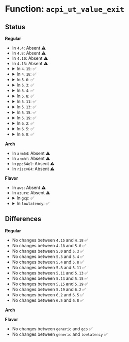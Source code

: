 # Function: <code>acpi_ut_value_exit</code>

## Status
<b>Regular</b>
<ul>
<li>
In <code>4.4</code>: Absent ⚠️
</li>
<li>
In <code>4.8</code>: Absent ⚠️
</li>
<li>
In <code>4.10</code>: Absent ⚠️
</li>
<li>
In <code>4.13</code>: Absent ⚠️
</li>
<li>
<details>
<summary>In <code>4.15</code>: ✅</summary>

```c
void acpi_ut_value_exit(u32 line_number, const char *function_name, const char *module_name, u32 component_id, u64 value);
```

**Collision:** Unique Global

**Inline:** No

**Transformation:** False

**Instances:**

```
In drivers/acpi/acpica/utdebug.c (ffffffff81581cee)
Location: drivers/acpi/acpica/utdebug.c:505
Inline: False
Direct callers:
  - drivers/acpi/acpica/dsutils.c:acpi_ds_is_result_used
  - drivers/acpi/acpica/dsutils.c:acpi_ds_is_result_used
  - drivers/acpi/acpica/evgpe.c:acpi_ev_gpe_dispatch
  - drivers/acpi/acpica/evgpe.c:acpi_ev_gpe_dispatch
  - drivers/acpi/acpica/evsci.c:acpi_ev_gpe_xrupt_handler
  - drivers/acpi/acpica/evsci.c:acpi_ev_sci_xrupt_handler
  - drivers/acpi/acpica/exutils.c:acpi_ex_integer_to_string
  - drivers/acpi/acpica/exutils.c:acpi_ex_integer_to_string
  - drivers/acpi/acpica/hwacpi.c:acpi_hw_get_mode
  - drivers/acpi/acpica/hwacpi.c:acpi_hw_get_mode
  - drivers/acpi/acpica/nsnames.c:acpi_ns_build_normalized_path
  - drivers/acpi/acpica/nsutils.c:acpi_ns_local
  - drivers/acpi/acpica/nsutils.c:acpi_ns_local
  - drivers/acpi/acpica/nsutils.c:acpi_ns_get_type
  - drivers/acpi/acpica/nsutils.c:acpi_ns_get_type
  - drivers/acpi/acpica/utaddress.c:acpi_ut_check_address_range
  - drivers/acpi/acpica/utaddress.c:acpi_ut_check_address_range
  - drivers/acpi/acpica/utstrtoul64.c:acpi_ut_explicit_strtoul64
  - drivers/acpi/acpica/utstrtoul64.c:acpi_ut_explicit_strtoul64
  - drivers/acpi/acpica/utstrtoul64.c:acpi_ut_implicit_strtoul64
  - drivers/acpi/acpica/utstrtoul64.c:acpi_ut_implicit_strtoul64
```
**Symbols:**

```
ffffffff81581cee-ffffffff81581d5e: acpi_ut_value_exit (STB_GLOBAL)
```
</details>
</li>
<li>
<details>
<summary>In <code>4.18</code>: ✅</summary>

```c
void acpi_ut_value_exit(u32 line_number, const char *function_name, const char *module_name, u32 component_id, u64 value);
```

**Collision:** Unique Global

**Inline:** No

**Transformation:** False

**Instances:**

```
In drivers/acpi/acpica/utdebug.c (ffffffff815b8ea7)
Location: drivers/acpi/acpica/utdebug.c:485
Inline: False
Direct callers:
  - drivers/acpi/acpica/dsutils.c:acpi_ds_is_result_used
  - drivers/acpi/acpica/dsutils.c:acpi_ds_is_result_used
  - drivers/acpi/acpica/evgpe.c:acpi_ev_gpe_dispatch
  - drivers/acpi/acpica/evgpe.c:acpi_ev_gpe_dispatch
  - drivers/acpi/acpica/evsci.c:acpi_ev_gpe_xrupt_handler
  - drivers/acpi/acpica/evsci.c:acpi_ev_sci_xrupt_handler
  - drivers/acpi/acpica/exutils.c:acpi_ex_integer_to_string
  - drivers/acpi/acpica/exutils.c:acpi_ex_integer_to_string
  - drivers/acpi/acpica/hwacpi.c:acpi_hw_get_mode
  - drivers/acpi/acpica/hwacpi.c:acpi_hw_get_mode
  - drivers/acpi/acpica/nsnames.c:acpi_ns_build_normalized_path
  - drivers/acpi/acpica/nsutils.c:acpi_ns_local
  - drivers/acpi/acpica/nsutils.c:acpi_ns_local
  - drivers/acpi/acpica/nsutils.c:acpi_ns_get_type
  - drivers/acpi/acpica/nsutils.c:acpi_ns_get_type
  - drivers/acpi/acpica/utaddress.c:acpi_ut_check_address_range
  - drivers/acpi/acpica/utaddress.c:acpi_ut_check_address_range
  - drivers/acpi/acpica/utstrtoul64.c:acpi_ut_explicit_strtoul64
  - drivers/acpi/acpica/utstrtoul64.c:acpi_ut_explicit_strtoul64
  - drivers/acpi/acpica/utstrtoul64.c:acpi_ut_implicit_strtoul64
  - drivers/acpi/acpica/utstrtoul64.c:acpi_ut_implicit_strtoul64
```
**Symbols:**

```
ffffffff815b8ea7-ffffffff815b8f17: acpi_ut_value_exit (STB_GLOBAL)
```
</details>
</li>
<li>
<details>
<summary>In <code>5.0</code>: ✅</summary>

```c
void acpi_ut_value_exit(u32 line_number, const char *function_name, const char *module_name, u32 component_id, u64 value);
```

**Collision:** Unique Global

**Inline:** No

**Transformation:** False

**Instances:**

```
In drivers/acpi/acpica/utdebug.c (ffffffff815d2278)
Location: drivers/acpi/acpica/utdebug.c:485
Inline: False
Direct callers:
  - drivers/acpi/acpica/dsutils.c:acpi_ds_is_result_used
  - drivers/acpi/acpica/dsutils.c:acpi_ds_is_result_used
  - drivers/acpi/acpica/evgpe.c:acpi_ev_gpe_dispatch
  - drivers/acpi/acpica/evgpe.c:acpi_ev_gpe_dispatch
  - drivers/acpi/acpica/evgpe.c:acpi_ev_gpe_dispatch
  - drivers/acpi/acpica/evsci.c:acpi_ev_gpe_xrupt_handler
  - drivers/acpi/acpica/evsci.c:acpi_ev_sci_xrupt_handler
  - drivers/acpi/acpica/exutils.c:acpi_ex_integer_to_string
  - drivers/acpi/acpica/exutils.c:acpi_ex_integer_to_string
  - drivers/acpi/acpica/hwacpi.c:acpi_hw_get_mode
  - drivers/acpi/acpica/hwacpi.c:acpi_hw_get_mode
  - drivers/acpi/acpica/nsnames.c:acpi_ns_build_normalized_path
  - drivers/acpi/acpica/nsutils.c:acpi_ns_local
  - drivers/acpi/acpica/nsutils.c:acpi_ns_local
  - drivers/acpi/acpica/nsutils.c:acpi_ns_get_type
  - drivers/acpi/acpica/nsutils.c:acpi_ns_get_type
  - drivers/acpi/acpica/utaddress.c:acpi_ut_check_address_range
  - drivers/acpi/acpica/utaddress.c:acpi_ut_check_address_range
  - drivers/acpi/acpica/utstrtoul64.c:acpi_ut_explicit_strtoul64
  - drivers/acpi/acpica/utstrtoul64.c:acpi_ut_explicit_strtoul64
  - drivers/acpi/acpica/utstrtoul64.c:acpi_ut_implicit_strtoul64
  - drivers/acpi/acpica/utstrtoul64.c:acpi_ut_implicit_strtoul64
```
**Symbols:**

```
ffffffff815d2278-ffffffff815d22e8: acpi_ut_value_exit (STB_GLOBAL)
```
</details>
</li>
<li>
<details>
<summary>In <code>5.3</code>: ✅</summary>

```c
void acpi_ut_value_exit(u32 line_number, const char *function_name, const char *module_name, u32 component_id, u64 value);
```

**Collision:** Unique Global

**Inline:** No

**Transformation:** False

**Instances:**

```
In drivers/acpi/acpica/utdebug.c (ffffffff81603b70)
Location: drivers/acpi/acpica/utdebug.c:485
Inline: False
Direct callers:
  - drivers/acpi/acpica/dsutils.c:acpi_ds_is_result_used
  - drivers/acpi/acpica/dsutils.c:acpi_ds_is_result_used
  - drivers/acpi/acpica/evgpe.c:acpi_ev_gpe_dispatch
  - drivers/acpi/acpica/evgpe.c:acpi_ev_gpe_dispatch
  - drivers/acpi/acpica/evgpe.c:acpi_ev_gpe_dispatch
  - drivers/acpi/acpica/evsci.c:acpi_ev_gpe_xrupt_handler
  - drivers/acpi/acpica/evsci.c:acpi_ev_sci_xrupt_handler
  - drivers/acpi/acpica/exutils.c:acpi_ex_integer_to_string
  - drivers/acpi/acpica/exutils.c:acpi_ex_integer_to_string
  - drivers/acpi/acpica/hwacpi.c:acpi_hw_get_mode
  - drivers/acpi/acpica/hwacpi.c:acpi_hw_get_mode
  - drivers/acpi/acpica/nsnames.c:acpi_ns_build_normalized_path
  - drivers/acpi/acpica/nsutils.c:acpi_ns_local
  - drivers/acpi/acpica/nsutils.c:acpi_ns_local
  - drivers/acpi/acpica/nsutils.c:acpi_ns_get_type
  - drivers/acpi/acpica/nsutils.c:acpi_ns_get_type
  - drivers/acpi/acpica/utaddress.c:acpi_ut_check_address_range
  - drivers/acpi/acpica/utaddress.c:acpi_ut_check_address_range
  - drivers/acpi/acpica/utstrtoul64.c:acpi_ut_explicit_strtoul64
  - drivers/acpi/acpica/utstrtoul64.c:acpi_ut_explicit_strtoul64
  - drivers/acpi/acpica/utstrtoul64.c:acpi_ut_implicit_strtoul64
  - drivers/acpi/acpica/utstrtoul64.c:acpi_ut_implicit_strtoul64
```
**Symbols:**

```
ffffffff81603b70-ffffffff81603be6: acpi_ut_value_exit (STB_GLOBAL)
```
</details>
</li>
<li>
<details>
<summary>In <code>5.4</code>: ✅</summary>

```c
void acpi_ut_value_exit(u32 line_number, const char *function_name, const char *module_name, u32 component_id, u64 value);
```

**Collision:** Unique Global

**Inline:** No

**Transformation:** False

**Instances:**

```
In drivers/acpi/acpica/utdebug.c (ffffffff8162501a)
Location: drivers/acpi/acpica/utdebug.c:485
Inline: False
Direct callers:
  - drivers/acpi/acpica/dsutils.c:acpi_ds_is_result_used
  - drivers/acpi/acpica/dsutils.c:acpi_ds_is_result_used
  - drivers/acpi/acpica/evgpe.c:acpi_ev_gpe_dispatch
  - drivers/acpi/acpica/evgpe.c:acpi_ev_gpe_dispatch
  - drivers/acpi/acpica/evgpe.c:acpi_ev_gpe_dispatch
  - drivers/acpi/acpica/evsci.c:acpi_ev_gpe_xrupt_handler
  - drivers/acpi/acpica/evsci.c:acpi_ev_sci_xrupt_handler
  - drivers/acpi/acpica/exutils.c:acpi_ex_integer_to_string
  - drivers/acpi/acpica/exutils.c:acpi_ex_integer_to_string
  - drivers/acpi/acpica/hwacpi.c:acpi_hw_get_mode
  - drivers/acpi/acpica/hwacpi.c:acpi_hw_get_mode
  - drivers/acpi/acpica/nsnames.c:acpi_ns_build_normalized_path
  - drivers/acpi/acpica/nsutils.c:acpi_ns_local
  - drivers/acpi/acpica/nsutils.c:acpi_ns_local
  - drivers/acpi/acpica/nsutils.c:acpi_ns_get_type
  - drivers/acpi/acpica/nsutils.c:acpi_ns_get_type
  - drivers/acpi/acpica/utaddress.c:acpi_ut_check_address_range
  - drivers/acpi/acpica/utaddress.c:acpi_ut_check_address_range
  - drivers/acpi/acpica/utstrtoul64.c:acpi_ut_explicit_strtoul64
  - drivers/acpi/acpica/utstrtoul64.c:acpi_ut_explicit_strtoul64
  - drivers/acpi/acpica/utstrtoul64.c:acpi_ut_implicit_strtoul64
  - drivers/acpi/acpica/utstrtoul64.c:acpi_ut_implicit_strtoul64
```
**Symbols:**

```
ffffffff8162501a-ffffffff81625090: acpi_ut_value_exit (STB_GLOBAL)
```
</details>
</li>
<li>
<details>
<summary>In <code>5.8</code>: ✅</summary>

```c
void acpi_ut_value_exit(u32 line_number, const char *function_name, const char *module_name, u32 component_id, u64 value);
```

**Collision:** Unique Global

**Inline:** No

**Transformation:** False

**Instances:**

```
In drivers/acpi/acpica/utdebug.c (ffffffff816d17b5)
Location: drivers/acpi/acpica/utdebug.c:485
Inline: False
Direct callers:
  - drivers/acpi/acpica/dsutils.c:acpi_ds_is_result_used
  - drivers/acpi/acpica/dsutils.c:acpi_ds_is_result_used
  - drivers/acpi/acpica/evgpe.c:acpi_ev_gpe_dispatch
  - drivers/acpi/acpica/evgpe.c:acpi_ev_gpe_dispatch
  - drivers/acpi/acpica/evgpe.c:acpi_ev_gpe_dispatch
  - drivers/acpi/acpica/evsci.c:acpi_ev_gpe_xrupt_handler
  - drivers/acpi/acpica/evsci.c:acpi_ev_sci_xrupt_handler
  - drivers/acpi/acpica/exprep.c:acpi_ex_prep_common_field_object
  - drivers/acpi/acpica/exprep.c:acpi_ex_prep_common_field_object
  - drivers/acpi/acpica/exutils.c:acpi_ex_integer_to_string
  - drivers/acpi/acpica/exutils.c:acpi_ex_integer_to_string
  - drivers/acpi/acpica/hwacpi.c:acpi_hw_get_mode
  - drivers/acpi/acpica/hwacpi.c:acpi_hw_get_mode
  - drivers/acpi/acpica/nsnames.c:acpi_ns_build_normalized_path
  - drivers/acpi/acpica/nsutils.c:acpi_ns_local
  - drivers/acpi/acpica/nsutils.c:acpi_ns_local
  - drivers/acpi/acpica/nsutils.c:acpi_ns_get_type
  - drivers/acpi/acpica/nsutils.c:acpi_ns_get_type
  - drivers/acpi/acpica/psargs.c:acpi_ps_get_next_package_length
  - drivers/acpi/acpica/utaddress.c:acpi_ut_check_address_range
  - drivers/acpi/acpica/utaddress.c:acpi_ut_check_address_range
  - drivers/acpi/acpica/utstrtoul64.c:acpi_ut_explicit_strtoul64
  - drivers/acpi/acpica/utstrtoul64.c:acpi_ut_explicit_strtoul64
  - drivers/acpi/acpica/utstrtoul64.c:acpi_ut_implicit_strtoul64
  - drivers/acpi/acpica/utstrtoul64.c:acpi_ut_implicit_strtoul64
```
**Symbols:**

```
ffffffff816d17b5-ffffffff816d182c: acpi_ut_value_exit (STB_GLOBAL)
```
</details>
</li>
<li>
<details>
<summary>In <code>5.11</code>: ✅</summary>

```c
void acpi_ut_value_exit(u32 line_number, const char *function_name, const char *module_name, u32 component_id, u64 value);
```

**Collision:** Unique Global

**Inline:** No

**Transformation:** False

**Instances:**

```
In drivers/acpi/acpica/utdebug.c (ffffffff816ef793)
Location: drivers/acpi/acpica/utdebug.c:485
Inline: False
Direct callers:
  - drivers/acpi/acpica/dsutils.c:acpi_ds_is_result_used
  - drivers/acpi/acpica/dsutils.c:acpi_ds_is_result_used
  - drivers/acpi/acpica/evgpe.c:acpi_ev_gpe_dispatch
  - drivers/acpi/acpica/evgpe.c:acpi_ev_gpe_dispatch
  - drivers/acpi/acpica/evgpe.c:acpi_ev_gpe_dispatch
  - drivers/acpi/acpica/evsci.c:acpi_ev_gpe_xrupt_handler
  - drivers/acpi/acpica/evsci.c:acpi_ev_sci_xrupt_handler
  - drivers/acpi/acpica/exprep.c:acpi_ex_prep_common_field_object
  - drivers/acpi/acpica/exprep.c:acpi_ex_prep_common_field_object
  - drivers/acpi/acpica/exutils.c:acpi_ex_integer_to_string
  - drivers/acpi/acpica/exutils.c:acpi_ex_integer_to_string
  - drivers/acpi/acpica/hwacpi.c:acpi_hw_get_mode
  - drivers/acpi/acpica/hwacpi.c:acpi_hw_get_mode
  - drivers/acpi/acpica/nsnames.c:acpi_ns_build_normalized_path
  - drivers/acpi/acpica/nsutils.c:acpi_ns_local
  - drivers/acpi/acpica/nsutils.c:acpi_ns_local
  - drivers/acpi/acpica/nsutils.c:acpi_ns_get_type
  - drivers/acpi/acpica/nsutils.c:acpi_ns_get_type
  - drivers/acpi/acpica/psargs.c:acpi_ps_get_next_package_length
  - drivers/acpi/acpica/utaddress.c:acpi_ut_check_address_range
  - drivers/acpi/acpica/utaddress.c:acpi_ut_check_address_range
  - drivers/acpi/acpica/utstrtoul64.c:acpi_ut_explicit_strtoul64
  - drivers/acpi/acpica/utstrtoul64.c:acpi_ut_explicit_strtoul64
  - drivers/acpi/acpica/utstrtoul64.c:acpi_ut_implicit_strtoul64
  - drivers/acpi/acpica/utstrtoul64.c:acpi_ut_implicit_strtoul64
```
**Symbols:**

```
ffffffff816ef793-ffffffff816ef80a: acpi_ut_value_exit (STB_GLOBAL)
```
</details>
</li>
<li>
<details>
<summary>In <code>5.13</code>: ✅</summary>

```c
void acpi_ut_value_exit(u32 line_number, const char *function_name, const char *module_name, u32 component_id, u64 value);
```

**Collision:** Unique Global

**Inline:** No

**Transformation:** False

**Instances:**

```
In drivers/acpi/acpica/utdebug.c (ffffffff816d15f8)
Location: drivers/acpi/acpica/utdebug.c:485
Inline: False
Direct callers:
  - drivers/acpi/acpica/dsutils.c:acpi_ds_is_result_used
  - drivers/acpi/acpica/dsutils.c:acpi_ds_is_result_used
  - drivers/acpi/acpica/evgpe.c:acpi_ev_gpe_dispatch
  - drivers/acpi/acpica/evgpe.c:acpi_ev_gpe_dispatch
  - drivers/acpi/acpica/evgpe.c:acpi_ev_gpe_dispatch
  - drivers/acpi/acpica/evsci.c:acpi_ev_gpe_xrupt_handler
  - drivers/acpi/acpica/evsci.c:acpi_ev_sci_xrupt_handler
  - drivers/acpi/acpica/exprep.c:acpi_ex_prep_common_field_object
  - drivers/acpi/acpica/exprep.c:acpi_ex_prep_common_field_object
  - drivers/acpi/acpica/exutils.c:acpi_ex_integer_to_string
  - drivers/acpi/acpica/exutils.c:acpi_ex_integer_to_string
  - drivers/acpi/acpica/hwacpi.c:acpi_hw_get_mode
  - drivers/acpi/acpica/hwacpi.c:acpi_hw_get_mode
  - drivers/acpi/acpica/nsnames.c:acpi_ns_build_normalized_path
  - drivers/acpi/acpica/nsutils.c:acpi_ns_local
  - drivers/acpi/acpica/nsutils.c:acpi_ns_local
  - drivers/acpi/acpica/nsutils.c:acpi_ns_get_type
  - drivers/acpi/acpica/nsutils.c:acpi_ns_get_type
  - drivers/acpi/acpica/psargs.c:acpi_ps_get_next_package_length
  - drivers/acpi/acpica/utaddress.c:acpi_ut_check_address_range
  - drivers/acpi/acpica/utaddress.c:acpi_ut_check_address_range
  - drivers/acpi/acpica/utstrtoul64.c:acpi_ut_explicit_strtoul64
  - drivers/acpi/acpica/utstrtoul64.c:acpi_ut_explicit_strtoul64
  - drivers/acpi/acpica/utstrtoul64.c:acpi_ut_implicit_strtoul64
  - drivers/acpi/acpica/utstrtoul64.c:acpi_ut_implicit_strtoul64
```
**Symbols:**

```
ffffffff816d15f8-ffffffff816d166f: acpi_ut_value_exit (STB_GLOBAL)
```
</details>
</li>
<li>
<details>
<summary>In <code>5.15</code>: ✅</summary>

```c
void acpi_ut_value_exit(u32 line_number, const char *function_name, const char *module_name, u32 component_id, u64 value);
```

**Collision:** Unique Global

**Inline:** No

**Transformation:** False

**Instances:**

```
In drivers/acpi/acpica/utdebug.c (ffffffff81748d52)
Location: drivers/acpi/acpica/utdebug.c:485
Inline: False
Direct callers:
  - drivers/acpi/acpica/dsutils.c:acpi_ds_is_result_used
  - drivers/acpi/acpica/dsutils.c:acpi_ds_is_result_used
  - drivers/acpi/acpica/evgpe.c:acpi_ev_gpe_dispatch
  - drivers/acpi/acpica/evgpe.c:acpi_ev_gpe_dispatch
  - drivers/acpi/acpica/evgpe.c:acpi_ev_gpe_dispatch
  - drivers/acpi/acpica/evsci.c:acpi_ev_gpe_xrupt_handler
  - drivers/acpi/acpica/evsci.c:acpi_ev_sci_xrupt_handler
  - drivers/acpi/acpica/exprep.c:acpi_ex_prep_common_field_object
  - drivers/acpi/acpica/exprep.c:acpi_ex_prep_common_field_object
  - drivers/acpi/acpica/exutils.c:acpi_ex_integer_to_string
  - drivers/acpi/acpica/exutils.c:acpi_ex_integer_to_string
  - drivers/acpi/acpica/hwacpi.c:acpi_hw_get_mode
  - drivers/acpi/acpica/hwacpi.c:acpi_hw_get_mode
  - drivers/acpi/acpica/nsnames.c:acpi_ns_build_normalized_path
  - drivers/acpi/acpica/nsutils.c:acpi_ns_local
  - drivers/acpi/acpica/nsutils.c:acpi_ns_local
  - drivers/acpi/acpica/nsutils.c:acpi_ns_get_type
  - drivers/acpi/acpica/nsutils.c:acpi_ns_get_type
  - drivers/acpi/acpica/psargs.c:acpi_ps_get_next_package_length
  - drivers/acpi/acpica/utaddress.c:acpi_ut_check_address_range
  - drivers/acpi/acpica/utaddress.c:acpi_ut_check_address_range
  - drivers/acpi/acpica/utstrtoul64.c:acpi_ut_explicit_strtoul64
  - drivers/acpi/acpica/utstrtoul64.c:acpi_ut_explicit_strtoul64
  - drivers/acpi/acpica/utstrtoul64.c:acpi_ut_implicit_strtoul64
  - drivers/acpi/acpica/utstrtoul64.c:acpi_ut_implicit_strtoul64
```
**Symbols:**

```
ffffffff81748d52-ffffffff81748dc9: acpi_ut_value_exit (STB_GLOBAL)
```
</details>
</li>
<li>
<details>
<summary>In <code>5.19</code>: ✅</summary>

```c
void acpi_ut_value_exit(u32 line_number, const char *function_name, const char *module_name, u32 component_id, u64 value);
```

**Collision:** Unique Global

**Inline:** No

**Transformation:** False

**Instances:**

```
In drivers/acpi/acpica/utdebug.c (ffffffff8187af0b)
Location: drivers/acpi/acpica/utdebug.c:485
Inline: False
Direct callers:
  - drivers/acpi/acpica/dsutils.c:acpi_ds_is_result_used
  - drivers/acpi/acpica/dsutils.c:acpi_ds_is_result_used
  - drivers/acpi/acpica/evgpe.c:acpi_ev_gpe_dispatch
  - drivers/acpi/acpica/evgpe.c:acpi_ev_gpe_dispatch
  - drivers/acpi/acpica/evsci.c:acpi_ev_gpe_xrupt_handler
  - drivers/acpi/acpica/evsci.c:acpi_ev_sci_xrupt_handler
  - drivers/acpi/acpica/exprep.c:acpi_ex_prep_common_field_object
  - drivers/acpi/acpica/exprep.c:acpi_ex_prep_common_field_object
  - drivers/acpi/acpica/exutils.c:acpi_ex_integer_to_string
  - drivers/acpi/acpica/exutils.c:acpi_ex_integer_to_string
  - drivers/acpi/acpica/hwacpi.c:acpi_hw_get_mode
  - drivers/acpi/acpica/hwacpi.c:acpi_hw_get_mode
  - drivers/acpi/acpica/nsnames.c:acpi_ns_build_normalized_path
  - drivers/acpi/acpica/nsutils.c:acpi_ns_local
  - drivers/acpi/acpica/nsutils.c:acpi_ns_local
  - drivers/acpi/acpica/nsutils.c:acpi_ns_get_type
  - drivers/acpi/acpica/nsutils.c:acpi_ns_get_type
  - drivers/acpi/acpica/psargs.c:acpi_ps_get_next_package_length
  - drivers/acpi/acpica/utaddress.c:acpi_ut_check_address_range
  - drivers/acpi/acpica/utaddress.c:acpi_ut_check_address_range
  - drivers/acpi/acpica/utstrtoul64.c:acpi_ut_explicit_strtoul64
  - drivers/acpi/acpica/utstrtoul64.c:acpi_ut_explicit_strtoul64
  - drivers/acpi/acpica/utstrtoul64.c:acpi_ut_implicit_strtoul64
  - drivers/acpi/acpica/utstrtoul64.c:acpi_ut_implicit_strtoul64
```
**Symbols:**

```
ffffffff8187af0b-ffffffff8187afba: acpi_ut_value_exit (STB_GLOBAL)
```
</details>
</li>
<li>
<details>
<summary>In <code>6.2</code>: ✅</summary>

```c
void acpi_ut_value_exit(u32 line_number, const char *function_name, const char *module_name, u32 component_id, u64 value);
```

**Collision:** Unique Global

**Inline:** No

**Transformation:** False

**Instances:**

```
In drivers/acpi/acpica/utdebug.c (ffffffff819bdd80)
Location: drivers/acpi/acpica/utdebug.c:485
Inline: False
Direct callers:
  - drivers/acpi/acpica/dsutils.c:acpi_ds_is_result_used
  - drivers/acpi/acpica/dsutils.c:acpi_ds_is_result_used
  - drivers/acpi/acpica/dsutils.c:acpi_ds_is_result_used
  - drivers/acpi/acpica/dsutils.c:acpi_ds_is_result_used
  - drivers/acpi/acpica/dsutils.c:acpi_ds_is_result_used
  - drivers/acpi/acpica/evgpe.c:acpi_ev_gpe_dispatch
  - drivers/acpi/acpica/evgpe.c:acpi_ev_gpe_dispatch
  - drivers/acpi/acpica/evgpe.c:acpi_ev_gpe_dispatch
  - drivers/acpi/acpica/evsci.c:acpi_ev_gpe_xrupt_handler
  - drivers/acpi/acpica/evsci.c:acpi_ev_sci_xrupt_handler
  - drivers/acpi/acpica/exprep.c:acpi_ex_prep_common_field_object
  - drivers/acpi/acpica/exprep.c:acpi_ex_prep_common_field_object
  - drivers/acpi/acpica/exutils.c:acpi_ex_integer_to_string
  - drivers/acpi/acpica/exutils.c:acpi_ex_integer_to_string
  - drivers/acpi/acpica/hwacpi.c:acpi_hw_get_mode
  - drivers/acpi/acpica/hwacpi.c:acpi_hw_get_mode
  - drivers/acpi/acpica/hwacpi.c:acpi_hw_get_mode
  - drivers/acpi/acpica/hwacpi.c:acpi_hw_get_mode
  - drivers/acpi/acpica/hwacpi.c:acpi_hw_get_mode
  - drivers/acpi/acpica/nsnames.c:acpi_ns_build_normalized_path
  - drivers/acpi/acpica/nsutils.c:acpi_ns_local
  - drivers/acpi/acpica/nsutils.c:acpi_ns_local
  - drivers/acpi/acpica/nsutils.c:acpi_ns_get_type
  - drivers/acpi/acpica/nsutils.c:acpi_ns_get_type
  - drivers/acpi/acpica/psargs.c:acpi_ps_get_next_package_length
  - drivers/acpi/acpica/utaddress.c:acpi_ut_check_address_range
  - drivers/acpi/acpica/utaddress.c:acpi_ut_check_address_range
  - drivers/acpi/acpica/utstrtoul64.c:acpi_ut_explicit_strtoul64
  - drivers/acpi/acpica/utstrtoul64.c:acpi_ut_explicit_strtoul64
  - drivers/acpi/acpica/utstrtoul64.c:acpi_ut_explicit_strtoul64
  - drivers/acpi/acpica/utstrtoul64.c:acpi_ut_implicit_strtoul64
  - drivers/acpi/acpica/utstrtoul64.c:acpi_ut_implicit_strtoul64
  - drivers/acpi/acpica/utstrtoul64.c:acpi_ut_implicit_strtoul64
```
**Symbols:**

```
ffffffff819bdd80-ffffffff819bde31: acpi_ut_value_exit (STB_GLOBAL)
```
</details>
</li>
<li>
<details>
<summary>In <code>6.5</code>: ✅</summary>

```c
void acpi_ut_value_exit(u32 line_number, const char *function_name, const char *module_name, u32 component_id, u64 value);
```

**Collision:** Unique Global

**Inline:** No

**Transformation:** False

**Instances:**

```
In drivers/acpi/acpica/utdebug.c (ffffffff81a04f70)
Location: drivers/acpi/acpica/utdebug.c:485
Inline: False
Direct callers:
  - drivers/acpi/acpica/dsutils.c:acpi_ds_is_result_used
  - drivers/acpi/acpica/dsutils.c:acpi_ds_is_result_used
  - drivers/acpi/acpica/dsutils.c:acpi_ds_is_result_used
  - drivers/acpi/acpica/dsutils.c:acpi_ds_is_result_used
  - drivers/acpi/acpica/dsutils.c:acpi_ds_is_result_used
  - drivers/acpi/acpica/evgpe.c:acpi_ev_gpe_dispatch
  - drivers/acpi/acpica/evgpe.c:acpi_ev_gpe_dispatch
  - drivers/acpi/acpica/evgpe.c:acpi_ev_gpe_dispatch
  - drivers/acpi/acpica/evsci.c:acpi_ev_gpe_xrupt_handler
  - drivers/acpi/acpica/evsci.c:acpi_ev_sci_xrupt_handler
  - drivers/acpi/acpica/exprep.c:acpi_ex_prep_common_field_object
  - drivers/acpi/acpica/exprep.c:acpi_ex_prep_common_field_object
  - drivers/acpi/acpica/exutils.c:acpi_ex_integer_to_string
  - drivers/acpi/acpica/exutils.c:acpi_ex_integer_to_string
  - drivers/acpi/acpica/hwacpi.c:acpi_hw_get_mode
  - drivers/acpi/acpica/hwacpi.c:acpi_hw_get_mode
  - drivers/acpi/acpica/hwacpi.c:acpi_hw_get_mode
  - drivers/acpi/acpica/hwacpi.c:acpi_hw_get_mode
  - drivers/acpi/acpica/hwacpi.c:acpi_hw_get_mode
  - drivers/acpi/acpica/nsnames.c:acpi_ns_build_normalized_path
  - drivers/acpi/acpica/nsutils.c:acpi_ns_local
  - drivers/acpi/acpica/nsutils.c:acpi_ns_local
  - drivers/acpi/acpica/nsutils.c:acpi_ns_get_type
  - drivers/acpi/acpica/nsutils.c:acpi_ns_get_type
  - drivers/acpi/acpica/psargs.c:acpi_ps_get_next_package_length
  - drivers/acpi/acpica/utaddress.c:acpi_ut_check_address_range
  - drivers/acpi/acpica/utaddress.c:acpi_ut_check_address_range
  - drivers/acpi/acpica/utstrtoul64.c:acpi_ut_explicit_strtoul64
  - drivers/acpi/acpica/utstrtoul64.c:acpi_ut_explicit_strtoul64
  - drivers/acpi/acpica/utstrtoul64.c:acpi_ut_explicit_strtoul64
  - drivers/acpi/acpica/utstrtoul64.c:acpi_ut_implicit_strtoul64
  - drivers/acpi/acpica/utstrtoul64.c:acpi_ut_implicit_strtoul64
  - drivers/acpi/acpica/utstrtoul64.c:acpi_ut_implicit_strtoul64
```
**Symbols:**

```
ffffffff81a04f70-ffffffff81a05021: acpi_ut_value_exit (STB_GLOBAL)
```
</details>
</li>
<li>
<details>
<summary>In <code>6.8</code>: ✅</summary>

```c
void acpi_ut_value_exit(u32 line_number, const char *function_name, const char *module_name, u32 component_id, u64 value);
```

**Collision:** Unique Global

**Inline:** No

**Transformation:** False

**Instances:**

```
In drivers/acpi/acpica/utdebug.c (ffffffff81a4fe10)
Location: drivers/acpi/acpica/utdebug.c:490
Inline: False
Direct callers:
  - drivers/acpi/acpica/dsutils.c:acpi_ds_is_result_used
  - drivers/acpi/acpica/dsutils.c:acpi_ds_is_result_used
  - drivers/acpi/acpica/dsutils.c:acpi_ds_is_result_used
  - drivers/acpi/acpica/dsutils.c:acpi_ds_is_result_used
  - drivers/acpi/acpica/dsutils.c:acpi_ds_is_result_used
  - drivers/acpi/acpica/evgpe.c:acpi_ev_gpe_dispatch
  - drivers/acpi/acpica/evgpe.c:acpi_ev_gpe_dispatch
  - drivers/acpi/acpica/evgpe.c:acpi_ev_gpe_dispatch
  - drivers/acpi/acpica/evsci.c:acpi_ev_gpe_xrupt_handler
  - drivers/acpi/acpica/evsci.c:acpi_ev_sci_xrupt_handler
  - drivers/acpi/acpica/exprep.c:acpi_ex_prep_common_field_object
  - drivers/acpi/acpica/exprep.c:acpi_ex_prep_common_field_object
  - drivers/acpi/acpica/exutils.c:acpi_ex_integer_to_string
  - drivers/acpi/acpica/exutils.c:acpi_ex_integer_to_string
  - drivers/acpi/acpica/hwacpi.c:acpi_hw_get_mode
  - drivers/acpi/acpica/hwacpi.c:acpi_hw_get_mode
  - drivers/acpi/acpica/hwacpi.c:acpi_hw_get_mode
  - drivers/acpi/acpica/hwacpi.c:acpi_hw_get_mode
  - drivers/acpi/acpica/hwacpi.c:acpi_hw_get_mode
  - drivers/acpi/acpica/nsnames.c:acpi_ns_build_normalized_path
  - drivers/acpi/acpica/nsutils.c:acpi_ns_local
  - drivers/acpi/acpica/nsutils.c:acpi_ns_local
  - drivers/acpi/acpica/nsutils.c:acpi_ns_get_type
  - drivers/acpi/acpica/nsutils.c:acpi_ns_get_type
  - drivers/acpi/acpica/psargs.c:acpi_ps_get_next_package_length
  - drivers/acpi/acpica/utaddress.c:acpi_ut_check_address_range
  - drivers/acpi/acpica/utaddress.c:acpi_ut_check_address_range
  - drivers/acpi/acpica/utstrtoul64.c:acpi_ut_explicit_strtoul64
  - drivers/acpi/acpica/utstrtoul64.c:acpi_ut_explicit_strtoul64
  - drivers/acpi/acpica/utstrtoul64.c:acpi_ut_explicit_strtoul64
  - drivers/acpi/acpica/utstrtoul64.c:acpi_ut_implicit_strtoul64
  - drivers/acpi/acpica/utstrtoul64.c:acpi_ut_implicit_strtoul64
  - drivers/acpi/acpica/utstrtoul64.c:acpi_ut_implicit_strtoul64
```
**Symbols:**

```
ffffffff81a4fe10-ffffffff81a4fec1: acpi_ut_value_exit (STB_GLOBAL)
```
</details>
</li>
</ul>
<b>Arch</b>
<ul>
<li>
In <code>arm64</code>: Absent ⚠️
</li>
<li>
In <code>armhf</code>: Absent ⚠️
</li>
<li>
In <code>ppc64el</code>: Absent ⚠️
</li>
<li>
In <code>riscv64</code>: Absent ⚠️
</li>
</ul>
<b>Flavor</b>
<ul>
<li>
In <code>aws</code>: Absent ⚠️
</li>
<li>
In <code>azure</code>: Absent ⚠️
</li>
<li>
<details>
<summary>In <code>gcp</code>: ✅</summary>

```c
void acpi_ut_value_exit(u32 line_number, const char *function_name, const char *module_name, u32 component_id, u64 value);
```

**Collision:** Unique Global

**Inline:** No

**Transformation:** False

**Instances:**

```
In drivers/acpi/acpica/utdebug.c (ffffffff816192fa)
Location: drivers/acpi/acpica/utdebug.c:485
Inline: False
Direct callers:
  - drivers/acpi/acpica/dsutils.c:acpi_ds_is_result_used
  - drivers/acpi/acpica/dsutils.c:acpi_ds_is_result_used
  - drivers/acpi/acpica/evgpe.c:acpi_ev_gpe_dispatch
  - drivers/acpi/acpica/evgpe.c:acpi_ev_gpe_dispatch
  - drivers/acpi/acpica/evgpe.c:acpi_ev_gpe_dispatch
  - drivers/acpi/acpica/evsci.c:acpi_ev_gpe_xrupt_handler
  - drivers/acpi/acpica/evsci.c:acpi_ev_sci_xrupt_handler
  - drivers/acpi/acpica/exutils.c:acpi_ex_integer_to_string
  - drivers/acpi/acpica/exutils.c:acpi_ex_integer_to_string
  - drivers/acpi/acpica/hwacpi.c:acpi_hw_get_mode
  - drivers/acpi/acpica/hwacpi.c:acpi_hw_get_mode
  - drivers/acpi/acpica/nsnames.c:acpi_ns_build_normalized_path
  - drivers/acpi/acpica/nsutils.c:acpi_ns_local
  - drivers/acpi/acpica/nsutils.c:acpi_ns_local
  - drivers/acpi/acpica/nsutils.c:acpi_ns_get_type
  - drivers/acpi/acpica/nsutils.c:acpi_ns_get_type
  - drivers/acpi/acpica/utaddress.c:acpi_ut_check_address_range
  - drivers/acpi/acpica/utaddress.c:acpi_ut_check_address_range
  - drivers/acpi/acpica/utstrtoul64.c:acpi_ut_explicit_strtoul64
  - drivers/acpi/acpica/utstrtoul64.c:acpi_ut_explicit_strtoul64
  - drivers/acpi/acpica/utstrtoul64.c:acpi_ut_implicit_strtoul64
  - drivers/acpi/acpica/utstrtoul64.c:acpi_ut_implicit_strtoul64
```
**Symbols:**

```
ffffffff816192fa-ffffffff81619370: acpi_ut_value_exit (STB_GLOBAL)
```
</details>
</li>
<li>
<details>
<summary>In <code>lowlatency</code>: ✅</summary>

```c
void acpi_ut_value_exit(u32 line_number, const char *function_name, const char *module_name, u32 component_id, u64 value);
```

**Collision:** Unique Global

**Inline:** No

**Transformation:** False

**Instances:**

```
In drivers/acpi/acpica/utdebug.c (ffffffff816331aa)
Location: drivers/acpi/acpica/utdebug.c:485
Inline: False
Direct callers:
  - drivers/acpi/acpica/dsutils.c:acpi_ds_is_result_used
  - drivers/acpi/acpica/dsutils.c:acpi_ds_is_result_used
  - drivers/acpi/acpica/evgpe.c:acpi_ev_gpe_dispatch
  - drivers/acpi/acpica/evgpe.c:acpi_ev_gpe_dispatch
  - drivers/acpi/acpica/evgpe.c:acpi_ev_gpe_dispatch
  - drivers/acpi/acpica/evsci.c:acpi_ev_gpe_xrupt_handler
  - drivers/acpi/acpica/evsci.c:acpi_ev_sci_xrupt_handler
  - drivers/acpi/acpica/exutils.c:acpi_ex_integer_to_string
  - drivers/acpi/acpica/exutils.c:acpi_ex_integer_to_string
  - drivers/acpi/acpica/hwacpi.c:acpi_hw_get_mode
  - drivers/acpi/acpica/hwacpi.c:acpi_hw_get_mode
  - drivers/acpi/acpica/nsnames.c:acpi_ns_build_normalized_path
  - drivers/acpi/acpica/nsutils.c:acpi_ns_local
  - drivers/acpi/acpica/nsutils.c:acpi_ns_local
  - drivers/acpi/acpica/nsutils.c:acpi_ns_get_type
  - drivers/acpi/acpica/nsutils.c:acpi_ns_get_type
  - drivers/acpi/acpica/utaddress.c:acpi_ut_check_address_range
  - drivers/acpi/acpica/utaddress.c:acpi_ut_check_address_range
  - drivers/acpi/acpica/utstrtoul64.c:acpi_ut_explicit_strtoul64
  - drivers/acpi/acpica/utstrtoul64.c:acpi_ut_explicit_strtoul64
  - drivers/acpi/acpica/utstrtoul64.c:acpi_ut_implicit_strtoul64
  - drivers/acpi/acpica/utstrtoul64.c:acpi_ut_implicit_strtoul64
```
**Symbols:**

```
ffffffff816331aa-ffffffff81633220: acpi_ut_value_exit (STB_GLOBAL)
```
</details>
</li>
</ul>

## Differences
<b>Regular</b>
<ul>
<li>
No changes between <code>4.15</code> and <code>4.18</code> ✅
</li>
<li>
No changes between <code>4.18</code> and <code>5.0</code> ✅
</li>
<li>
No changes between <code>5.0</code> and <code>5.3</code> ✅
</li>
<li>
No changes between <code>5.3</code> and <code>5.4</code> ✅
</li>
<li>
No changes between <code>5.4</code> and <code>5.8</code> ✅
</li>
<li>
No changes between <code>5.8</code> and <code>5.11</code> ✅
</li>
<li>
No changes between <code>5.11</code> and <code>5.13</code> ✅
</li>
<li>
No changes between <code>5.13</code> and <code>5.15</code> ✅
</li>
<li>
No changes between <code>5.15</code> and <code>5.19</code> ✅
</li>
<li>
No changes between <code>5.19</code> and <code>6.2</code> ✅
</li>
<li>
No changes between <code>6.2</code> and <code>6.5</code> ✅
</li>
<li>
No changes between <code>6.5</code> and <code>6.8</code> ✅
</li>
</ul>
<b>Arch</b>
<ul>
</ul>
<b>Flavor</b>
<ul>
<li>
No changes between <code>generic</code> and <code>gcp</code> ✅
</li>
<li>
No changes between <code>generic</code> and <code>lowlatency</code> ✅
</li>
</ul>
